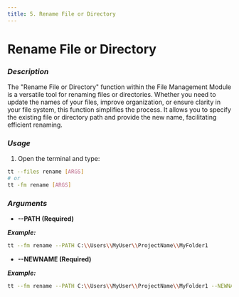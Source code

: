 ```yaml
---
title: 5. Rename File or Directory
---
```


# Rename File or Directory

### **_Description_**

The "Rename File or Directory" function within the File Management Module is a versatile tool for renaming files or directories. Whether you need to update the names of your files, improve organization, or ensure clarity in your file system, this function simplifies the process. It allows you to specify the existing file or directory path and provide the new name, facilitating efficient renaming.

### **_Usage_**

1. Open the terminal and type:

```bash
tt --files rename [ARGS]
# or
tt -fm rename [ARGS]
```

### **_Arguments_**

- **--PATH (Required)**

**_Example:_**

```bash
tt --fm rename --PATH C:\\Users\\MyUser\\ProjectName\\MyFolder1
```

- **--NEWNAME (Required)**

**_Example:_**

```bash
tt --fm rename --PATH C:\\Users\\MyUser\\ProjectName\\MyFolder1 --NEWNAME C:\\Users\\MyUser\\ProjectName\\MyFolder2
```
